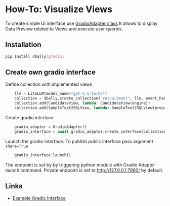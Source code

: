 # How-To: Visualize Views

To create simple UI interface use [GradioAdapter class](../../src/dbally/utils/gradio_adapter.py) It allows to display Data Preview related to Views
and execute user queries.

## Installation
```bash
pip install dbally[gradio]
```

## Create own gradio interface
Define collection with implemented views

```python
    llm = LiteLLM(model_name="gpt-3.5-turbo")
    collection = dbally.create_collection("recruitment", llm, event_handlers=[CLIEventHandler()])
    collection.add(CandidateView, lambda: CandidateView(engine))
    collection.add(SampleText2SQLView, lambda: SampleText2SQLView(prepare_freeform_enginge()))
```

Create gradio interface
```python
    gradio_adapter = GradioAdapter()
    gradio_interface = await gradio_adapter.create_interface(collection, similarity_store_list=[country_similarity])
```

Launch the gradio interface. To publish public interface pass argument `share=True`
```python
    gradio_interface.launch()
```

The endpoint is set by by triggering python module with Gradio Adapter launch command.
Private endpoint is set to http://127.0.0.1:7860/ by default.

## Links
* [Example Gradio Interface](visualize_views_code.py)